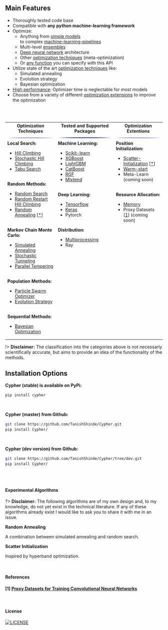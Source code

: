 
## Main Features

  - Thoroughly tested code base
  - Compatible with <b>any python machine-learning framework</b>
  - Optimize:
    - Anything from [simple models](#/./examples/sklearn_examples?id=sklearn) <br/> to complex [machine-learning-pipelines](#/./examples/sklearn_pipeline_example?id=sklearn-pipeline)
    - Multi-level [ensembles](#/./examples/stacking_example?id=stacking)
    - [Deep neural network](#/./examples/cnn_structure?id=keras-cnn-structure) architecture
    - Other [optimization techniques](./docs/examples.md) (meta-optimization)
    - Or [any function](./docs/examples.md) you can specify with this API
  - Utilize state of the art [optimization techniques](#/./optimizers/README?id=optimization-techniques) like:
    - Simulated annealing
    - Evolution strategy
    - Bayesian optimization
  - [High performance](#/./performance/README?id=performance): Optimizer time is neglectable for most models
  - Choose from a variety of different [optimization extensions](#/./extentions/README?id=optimization-extensions) to improve the optimization

<br>

<br>

<table>
  <tbody>
    <tr align="center" valign="center">
      <td>
        <strong>Optimization Techniques</strong>
        <img src="./_media/blue.jpg"/>
      </td>
      <td>
        <strong>Tested and Supported Packages</strong>
        <img src="./_media/blue.jpg"/>
      </td>
      <td>
        <strong>Optimization Extentions</strong>
        <img src="./_media/blue.jpg"/>
      </td>
    </tr>
    <tr/>
    <tr valign="top">
      <td>
        <a><b>Local Search:</b></a>
          <ul>
            <li><a href="#/./optimizers/local_search?id=Hill-Climbing">Hill Climbing</a></li>
            <li><a href="#/./optimizers/local_search?id=stochastic-hill-climbing">Stochastic Hill Climbing</a></li>
            <li><a href="#/./optimizers/local_search?id=tabu-search">Tabu Search</a></li>
         </ul><br>
        <a><b>Random Methods:</b></a>
          <ul>
            <li><a href="#/./optimizers/random_methods?id=random-search">Random Search</a></li>
            <li><a href="#/./optimizers/random_methods?id=random-restart-hill-climbing">Random Restart Hill Climbing</a></li>
            <li><a href="#/./optimizers/random_methods?id=random-annealing">Random Annealing</a> [<a href="#/./overview#experimental-algorithms">*</a>] </li>
         </ul><br>
        <a><b>Markov Chain Monte Carlo:</b></a>
          <ul>
            <li><a href="#/./optimizers/mcmc?id=simulated-annealing">Simulated Annealing</a></li>
            <li><a href="#/./optimizers/mcmc?id=stochastic-tunneling">Stochastic Tunneling</li>
            <li><a href="#/./optimizers/mcmc?id=parallel-tempering">Parallel Tempering</a></li>
          </ul><br>
        <a><b>Population Methods:</b></a>
          <ul>
            <li><a href="#/./optimizers/population_methods?id=particle-swarm-optimization">Particle Swarm Optimizer</li>
            <li><a href="#/./optimizers/population_methods?id=evolution-strategy">Evolution Strategy</a></li>
          </ul><br>
        <a><b>Sequential Methods:</b></a>
          <ul>
            <li><a href="#/./optimizers/sequential_methods?id=bayesian-optimization">Bayesian Optimization</a></li>
          </ul>
      </td>
      <td>
        <a><b>Machine Learning:</b></a>
          <ul>
              <li><a href="#/./examples/machine_learning?id=sklearn">Scikit-learn</a></li>
              <li><a href="#/./examples/machine_learning?id=xgboost">XGBoost</a></li>
              <li><a href="#/./examples/machine_learning?id=lightgbm">LightGBM</a></li>
              <li><a href="#/./examples/machine_learning?id=catboost">CatBoost</a></li>
              <li><a href="#/./examples/machine_learning?id=rgf">RGF</a></li>
              <li><a href="#/./examples/machine_learning?id=mlxtend">Mlxtend</a></li>
          </ul><br>
        <a><b>Deep Learning:</b></a>
          <ul>
              <li><a href="#/./examples/deep_learning?id=tensorflow">Tensorflow</a></li>
              <li><a href="#/./examples/deep_learning?id=keras-cnn">Keras</a></li>
              <li>Pytorch</li>
          </ul><br>
        <a><b>Distribution:</b></a>
          <ul>
              <li><a href="#/./examples/distribution?id=multiprocessing">Multiprocessing</a></li>
              <li>Ray</li>
          </ul>
      </td>
      <td>
        <a><b>Position Initialization:</b></a>
          <ul>
            <li><a href="#/./examples/extensions?id=scatter-initialization">Scatter-Initialization</a> [<a href="#/./overview#experimental-algorithms">*</a>] </li>
            <li><a href="#/./examples/extensions?id=warm-start">Warm-start</a></li>
            <li>Meta-Learn (coming soon)</li>
          </ul><br>
        <a><b>Resource Allocation:</b></a>
          <ul>
            <li><a href="#/./examples/extensions?id=memory">Memory</a></li>
            <li>Proxy Datasets [<a href="#/./overview#references">1</a>]
 (coming soon)</li>
          </ul>
      </td>
    </tr>
  </tbody>
</table>

!> **Disclaimer:** The classification into the categories above is not necessarly scientifically accurate, but aims to provide an idea of the functionality of the methods.

## Installation Options

**Cypher (stable) is available on PyPi:**

```bash
pip install cypher
```

<br>

**Cypher (master) from Github:**

```bash
git clone https://github.com/TanishShinde/Cypher.git
pip install Cypher/
```

<br>

**Cypher (dev version) from Github:**

```bash
git clone https://github.com/TanishShinde/Cypher/tree/dev.git
pip install Cypher/
```

<br><br>

#### Experimental Algorithms

?> **Disclaimer:** The following algorithms are of my own design and, to my knowledge, do not yet exist in the technical literature.
If any of these algorithms already exist I would like to ask you to share it with me in an issue.

**Random Annealing**

A combination between simulated annealing and random search.

**Scatter Initialization**

Inspired by hyperband optimization.

<br>

#### References

#### [1] [Proxy Datasets for Training Convolutional Neural Networks](https://arxiv.org/pdf/1906.04887v1.pdf)

<br>

#### License

[![LICENSE](https://img.shields.io/github/license/TanishShinde/Cypher?style=for-the-badge)](https://github.com/TanishShinde/Cypher/blob/master/LICENSE)
